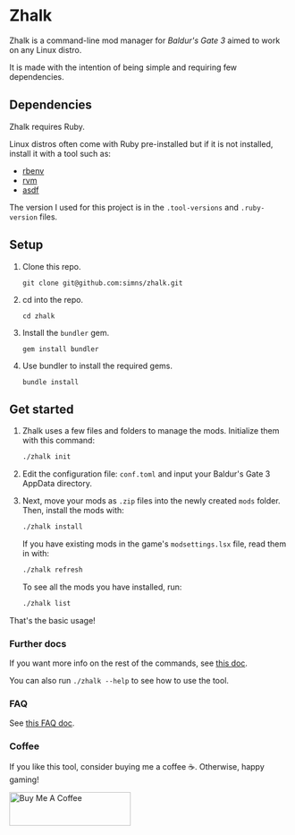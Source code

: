 # Zhalk

Zhalk is a command-line mod manager for _Baldur's Gate 3_ aimed to work on any Linux
distro.

It is made with the intention of being simple and requiring few dependencies.

## Dependencies

Zhalk requires Ruby.

Linux distros often come with Ruby pre-installed but if it is not installed,
install it with a tool such as:

- [rbenv](https://rbenv.org/)
- [rvm](https://rvm.io/)
- [asdf](https://asdf-vm.com/)

The version I used for this project is in the `.tool-versions` and `.ruby-version` files.

## Setup

1. Clone this repo.

   ```
   git clone git@github.com:simns/zhalk.git
   ```

1. cd into the repo.

   ```
   cd zhalk
   ```

1. Install the `bundler` gem.

   ```
   gem install bundler
   ```

1. Use bundler to install the required gems.

   ```
   bundle install
   ```

## Get started

1. Zhalk uses a few files and folders to manage the mods. Initialize them with this command:

   ```sh
   ./zhalk init
   ```

1. Edit the configuration file: `conf.toml` and input your Baldur's Gate 3 AppData directory.

1. Next, move your mods as `.zip` files into the newly created `mods` folder. Then, install the mods with:

   ```sh
   ./zhalk install
   ```

   If you have existing mods in the game's `modsettings.lsx` file, read them in with:

   ```sh
   ./zhalk refresh
   ```

   To see all the mods you have installed, run:

   ```sh
   ./zhalk list
   ```

That's the basic usage!

### Further docs

If you want more info on the rest of the commands, see [this doc](/docs/usage.md).

You can also run `./zhalk --help` to see how to use the tool.

### FAQ

See [this FAQ doc](/docs/faq.md).

### Coffee

If you like this tool, consider buying me a coffee ☕.
Otherwise, happy gaming!

<a href="https://www.buymeacoffee.com/simns" target="_blank"><img src="https://cdn.buymeacoffee.com/buttons/v2/default-green.png" alt="Buy Me A Coffee" style="height: 60px !important;width: 217px !important;" ></a>
